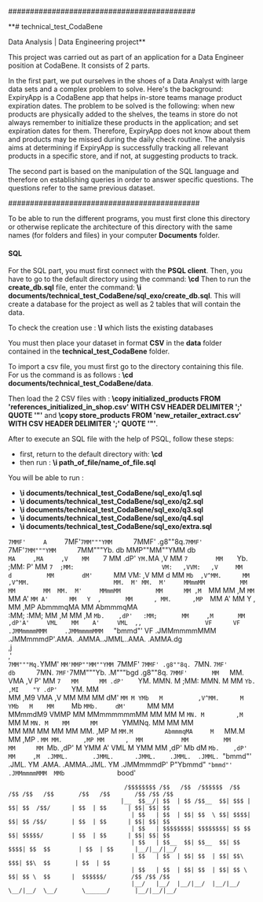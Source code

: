 
###########################################

**# technical_test_CodaBene

Data Analysis | Data Engineering project**


This project was carried out as part of an application for a Data Engineer position at CodaBene.
It consists of 2 parts.

In the first part, we put ourselves in the shoes of a Data Analyst with large data sets and a complex problem 
to solve. Here's the background: ExpiryApp is a CodaBene app that helps in-store teams manage product expiration dates.
The problem to be solved is the following: when new products are physically added to the shelves, the teams in store do 
not always remember to initialize these products in the application; and set expiration dates for them. Therefore, ExpiryApp 
does not know about them and products may be missed during the daily check routine.
The analysis aims at determining if ExpiryApp is successfully tracking all relevant products in a specific store, and if not,
at suggesting products to track.


The second part is based on the manipulation of the SQL language and therefore on establishing queries in order to answer specific questions.
The questions refer to the same previous dataset.



############################################


To be able to run the different programs, you must first clone this directory or otherwise replicate the architecture 
of this directory with the same names (for folders and files) in your computer **Documents** folder.






#### SQL


For the SQL part, you must first connect with the **PSQL client**. Then, you have to go to the default directory using the command: **\cd**
Then to run the **create_db.sql** file, enter the command: **\i documents/technical_test_CodaBene/sql_exo/create_db.sql**. This will create 
a database for the project as well as 2 tables that will contain the data.

To check the creation use : **\l** which lists the existing databases

You must then place your dataset in format **CSV** in the **data** folder contained in the **technical_test_CodaBene** folder.

To import a csv file, you must first go to the directory containing this file. For us the command is as 
follows : **\cd documents/technical_test_CodaBene/data**.

Then load the 2 CSV files with : **\copy initialized_products FROM 'references_initialized_in_shop.csv' WITH CSV HEADER DELIMITER ';' QUOTE '"'** 
and **\copy store_products FROM 'new_retailer_extract.csv' WITH CSV HEADER DELIMITER ';' QUOTE '"'**.

After to execute an SQL file with the help of PSQL, follow these steps:
- first, return to the default directory with: **\cd**
- then run : **\i path_of_file/name_of_file.sql**

You will be able to run :
- **\i documents/technical_test_CodaBene/sql_exo/q1.sql**
- **\i documents/technical_test_CodaBene/sql_exo/q2.sql**
- **\i documents/technical_test_CodaBene/sql_exo/q3.sql**
- **\i documents/technical_test_CodaBene/sql_exo/q4.sql**
- **\i documents/technical_test_CodaBene/sql_exo/extra.sql**





                                                                                                                                                         
                                                                                                                                                         
`7MMF'     A     `7MF'`7MM"""YMM      `7MMF'        .g8""8q.`7MMF'   `7MF'`7MM"""YMM      `7MM"""Yb.      db   MMP""MM""YMM   db                         
  `MA     ,MA     ,V    MM    `7        MM        .dP'    `YM.`MA     ,V    MM    `7        MM    `Yb.   ;MM:  P'   MM   `7  ;MM:                        
   VM:   ,VVM:   ,V     MM   d          MM        dM'      `MM VM:   ,V     MM   d          MM     `Mb  ,V^MM.      MM      ,V^MM.                       
    MM.  M' MM.  M'     MMmmMM          MM        MM        MM  MM.  M'     MMmmMM          MM      MM ,M  `MM      MM     ,M  `MM                       
    `MM A'  `MM A'      MM   Y  ,       MM      , MM.      ,MP  `MM A'      MM   Y  ,       MM     ,MP AbmmmqMA     MM     AbmmmqMA                      
     :MM;    :MM;       MM     ,M       MM     ,M `Mb.    ,dP'   :MM;       MM     ,M       MM    ,dP'A'     VML    MM    A'     VML  ,,                 
      VF      VF      .JMMmmmmMMM     .JMMmmmmMMM   `"bmmd"'      VF      .JMMmmmmMMM     .JMMmmmdP'.AMA.   .AMMA..JMML..AMA.   .AMMA.dg                 
                                                                                                                                      ,j                 
                                                                                                                                     ,'                  
`7MM"""Mq.`YMM'   `MM'MMP""MM""YMM `7MMF'  `7MMF' .g8""8q. `7MN.   `7MF'          db      `7MN.   `7MF'`7MM"""Yb.        .M"""bgd   .g8""8q. `7MMF'      
  MM   `MM. VMA   ,V  P'   MM   `7   MM      MM .dP'    `YM. MMN.    M           ;MM:       MMN.    M    MM    `Yb.     ,MI    "Y .dP'    `YM. MM        
  MM   ,M9   VMA ,V        MM        MM      MM dM'      `MM M YMb   M          ,V^MM.      M YMb   M    MM     `Mb     `MMb.     dM'      `MM MM        
  MMmmdM9     VMMP         MM        MMmmmmmmMM MM        MM M  `MN. M         ,M  `MM      M  `MN. M    MM      MM       `YMMNq. MM        MM MM        
  MM           MM          MM        MM      MM MM.      ,MP M   `MM.M         AbmmmqMA     M   `MM.M    MM     ,MP     .     `MM MM.      ,MP MM      , 
  MM           MM          MM        MM      MM `Mb.    ,dP' M     YMM        A'     VML    M     YMM    MM    ,dP'     Mb     dM `Mb.    ,dP' MM     ,M 
.JMML.       .JMML.      .JMML.    .JMML.  .JMML. `"bmmd"' .JML.    YM      .AMA.   .AMMA..JML.    YM  .JMMmmmdP'       P"Ybmmd"    `"bmmd"' .JMMmmmmMMM 
                                                                                                                                        MMb              
                                                                                                                                         `bood'          
                                                                                                                                         
                                                                                                                                         
                                                                                                                                         
                                                                                                                                         
                                                                                                                                         

                                     /$$$$$$$$ /$$   /$$  /$$$$$$  /$$   /$$ /$$   /$$       /$$   /$$       /$$ /$$ /$$
                                    |__  $$__/| $$  | $$ /$$__  $$| $$$ | $$| $$  /$$/      | $$  | $$      | $$| $$| $$
                                       | $$   | $$  | $$| $$  \ $$| $$$$| $$| $$ /$$/       | $$  | $$      | $$| $$| $$
                                       | $$   | $$$$$$$$| $$$$$$$$| $$ $$ $$| $$$$$/        | $$  | $$      | $$| $$| $$
                                       | $$   | $$__  $$| $$__  $$| $$  $$$$| $$  $$        | $$  | $$      |__/|__/|__/
                                       | $$   | $$  | $$| $$  | $$| $$\  $$$| $$\  $$       | $$  | $$                  
                                       | $$   | $$  | $$| $$  | $$| $$ \  $$| $$ \  $$      |  $$$$$$/       /$$ /$$ /$$
                                       |__/   |__/  |__/|__/  |__/|__/  \__/|__/  \__/       \______/       |__/|__/|__/




                                                                                    
                                                                                                                                    
